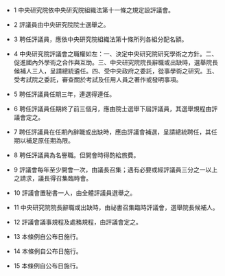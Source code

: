 * 1 中央研究院依中央研究院組織法第十一條之規定設評議會。

* 2 評議員由中央研究院院士選舉之。

* 3 聘任評議員，應依中央研究院組織法第十條所列各組分配名額。

* 4 中央研究院評議會之職權如左：一、決定中央研究院研究學術之方針。二、促進國內外學術之合作與互助。三、中央研究院院長辭職或出缺時，選舉院長候補人三人，呈請總統遴任。四、受中央政府之委託，從事學術之研究。五、受考試院之委託，審查關於考試及任用人員之著作或發明事項。

* 5 聘任評議員任期三年，連選得連任。

* 6 聘任評議員任期終了前三個月，應由院士選舉下屆評議員，其選舉規程由評議會定之。

* 7 聘任評議員在任期內辭職或出缺時，應由評議會補選，呈請總統聘任，其任期以補足原任期為限。

* 8 聘任評議員為名譽職。但開會時得酌給旅費。

* 9 評議會每年至少開會一次，由議長召集；遇有必要或經評議員三分之一以上之請求，議長得召集臨時會。

* 10 評議會置秘書一人，由全體評議員選舉之。

* 11 中央研究院院長辭職或出缺時，由祕書召集臨時評議會，選舉院長候補人。

* 12 評議會議事規程及處務規程，由評議會定之。

* 13 本條例自公布日施行。

* 14 本條例自公布日施行。

* 15 本條例自公布日施行。

